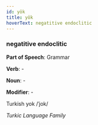 ```yaml
---
id: yök
title: yök
hoverText: negatitive endoclitic
---
```


### negatitive endoclitic

**Part of Speech**: Grammar

**Verb**: -

**Noun**: -

**Modifier**: -

Turkish yok /ˈjok/

*Turkic Language Family*